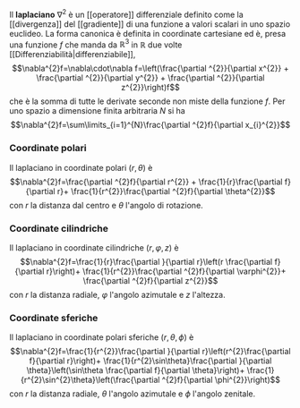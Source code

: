 Il **laplaciano** $\nabla^{2}$ è un [[operatore]] differenziale definito come la [[divergenza]] del [[gradiente]] di una funzione a valori scalari in uno spazio euclideo. La forma canonica è definita in coordinate cartesiane ed è, presa una funzione $f$ che manda da $\mathbb{R}^{3}$ in $\mathbb{R}$ due volte [[Differenziabilità|differenziabile]],
$$\nabla^{2}f=\nabla\cdot\nabla f=\left(\frac{\partial ^{2}}{\partial x^{2}} + \frac{\partial ^{2}}{\partial y^{2}} + \frac{\partial ^{2}}{\partial z^{2}}\right)f$$
che è la somma di tutte le derivate seconde non miste della funzione $f$. Per uno spazio a dimensione finita arbitraria $N$ si ha
$$\nabla^{2}f=\sum\limits_{i=1}^{N}\frac{\partial ^{2}f}{\partial x_{i}^{2}}$$
### Coordinate polari
Il laplaciano in coordinate polari $(r,\theta)$ è
$$\nabla^{2}f=\frac{\partial ^{2}f}{\partial r^{2}} + \frac{1}{r}\frac{\partial f}{\partial r}+ \frac{1}{r^{2}}\frac{\partial ^{2}f}{\partial \theta^{2}}$$
con $r$ la distanza dal centro e $\theta$ l'angolo di rotazione.
### Coordinate cilindriche
Il laplaciano in coordinate cilindriche $(r,\varphi,z)$ è
$$\nabla^{2}f=\frac{1}{r}\frac{\partial }{\partial r}\left(r \frac{\partial f}{\partial r}\right)+ \frac{1}{r^{2}}\frac{\partial ^{2}f}{\partial \varphi^{2}}+ \frac{\partial ^{2}f}{\partial z^{2}}$$
con $r$ la distanza radiale, $\varphi$ l'angolo azimutale e $z$ l'altezza.
### Coordinate sferiche
Il laplaciano in coordinate polari sferiche $(r,\theta,\phi)$ è
$$\nabla^{2}f=\frac{1}{r^{2}}\frac{\partial }{\partial r}\left(r^{2}\frac{\partial f}{\partial r}\right)+ \frac{1}{r^{2}\sin\theta}\frac{\partial }{\partial \theta}\left(\sin\theta \frac{\partial f}{\partial \theta}\right)+ \frac{1}{r^{2}\sin^{2}\theta}\left(\frac{\partial ^{2}f}{\partial \phi^{2}}\right)$$
con $r$ la distanza radiale, $\theta$ l'angolo azimutale e $\phi$ l'angolo zenitale.